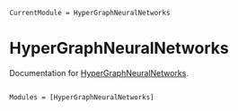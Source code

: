 ```@meta
CurrentModule = HyperGraphNeuralNetworks
```

# HyperGraphNeuralNetworks

Documentation for [HyperGraphNeuralNetworks](https://github.com/CoReACTER/HyperGraphNeuralNetworks.jl).

```@index
```

```@autodocs
Modules = [HyperGraphNeuralNetworks]
```
